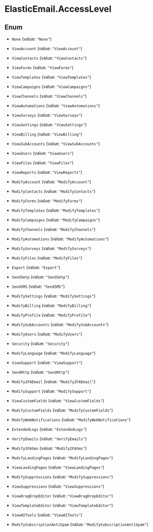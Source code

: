 # ElasticEmail.AccessLevel

## Enum


* `None` (value: `"None"`)

* `ViewAccount` (value: `"ViewAccount"`)

* `ViewContacts` (value: `"ViewContacts"`)

* `ViewForms` (value: `"ViewForms"`)

* `ViewTemplates` (value: `"ViewTemplates"`)

* `ViewCampaigns` (value: `"ViewCampaigns"`)

* `ViewChannels` (value: `"ViewChannels"`)

* `ViewAutomations` (value: `"ViewAutomations"`)

* `ViewSurveys` (value: `"ViewSurveys"`)

* `ViewSettings` (value: `"ViewSettings"`)

* `ViewBilling` (value: `"ViewBilling"`)

* `ViewSubAccounts` (value: `"ViewSubAccounts"`)

* `ViewUsers` (value: `"ViewUsers"`)

* `ViewFiles` (value: `"ViewFiles"`)

* `ViewReports` (value: `"ViewReports"`)

* `ModifyAccount` (value: `"ModifyAccount"`)

* `ModifyContacts` (value: `"ModifyContacts"`)

* `ModifyForms` (value: `"ModifyForms"`)

* `ModifyTemplates` (value: `"ModifyTemplates"`)

* `ModifyCampaigns` (value: `"ModifyCampaigns"`)

* `ModifyChannels` (value: `"ModifyChannels"`)

* `ModifyAutomations` (value: `"ModifyAutomations"`)

* `ModifySurveys` (value: `"ModifySurveys"`)

* `ModifyFiles` (value: `"ModifyFiles"`)

* `Export` (value: `"Export"`)

* `SendSmtp` (value: `"SendSmtp"`)

* `SendSMS` (value: `"SendSMS"`)

* `ModifySettings` (value: `"ModifySettings"`)

* `ModifyBilling` (value: `"ModifyBilling"`)

* `ModifyProfile` (value: `"ModifyProfile"`)

* `ModifySubAccounts` (value: `"ModifySubAccounts"`)

* `ModifyUsers` (value: `"ModifyUsers"`)

* `Security` (value: `"Security"`)

* `ModifyLanguage` (value: `"ModifyLanguage"`)

* `ViewSupport` (value: `"ViewSupport"`)

* `SendHttp` (value: `"SendHttp"`)

* `Modify2FAEmail` (value: `"Modify2FAEmail"`)

* `ModifySupport` (value: `"ModifySupport"`)

* `ViewCustomFields` (value: `"ViewCustomFields"`)

* `ModifyCustomFields` (value: `"ModifyCustomFields"`)

* `ModifyWebNotifications` (value: `"ModifyWebNotifications"`)

* `ExtendedLogs` (value: `"ExtendedLogs"`)

* `VerifyEmails` (value: `"VerifyEmails"`)

* `Modify2FASms` (value: `"Modify2FASms"`)

* `ModifyLandingPages` (value: `"ModifyLandingPages"`)

* `ViewLandingPages` (value: `"ViewLandingPages"`)

* `ModifySuppressions` (value: `"ModifySuppressions"`)

* `ViewSuppressions` (value: `"ViewSuppressions"`)

* `ViewDragDropEditor` (value: `"ViewDragDropEditor"`)

* `ViewTemplateEditor` (value: `"ViewTemplateEditor"`)

* `ViewAITools` (value: `"ViewAITools"`)

* `ModifySubscriptionAntiSpam` (value: `"ModifySubscriptionAntiSpam"`)



